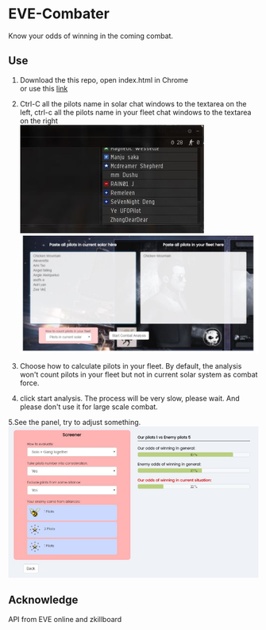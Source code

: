 # EVE-Combater
Know your odds of winning in the coming combat.

Use
--
1. Download the this repo, open index.html in Chrome <br/>
or use this [link](http://other.thousanday.com/combater/)<br/>

2. Ctrl-C all the pilots name in solar chat windows to the textarea on the left, ctrl-c all the pilots name in your fleet chat windows to the textarea on the right<br/>
![3](https://raw.githubusercontent.com/byn9826/eve-combater/master/~legend/3.JPG)<br/>
![1](https://raw.githubusercontent.com/byn9826/eve-combater/master/~legend/1.JPG)<br/>

3. Choose how to calculate pilots in your fleet. By default, the analysis won't count pilots in your fleet but not in current solar system as combat force.<br/>

4. click start analysis. The process will be very slow, please wait. And please don't use it for large scale combat.<br/>

5.See the panel, try to adjust something.<br/>
![2](https://raw.githubusercontent.com/byn9826/eve-combater/master/~legend/2.JPG)<br/>

Acknowledge
--
API from EVE online and zkillboard

